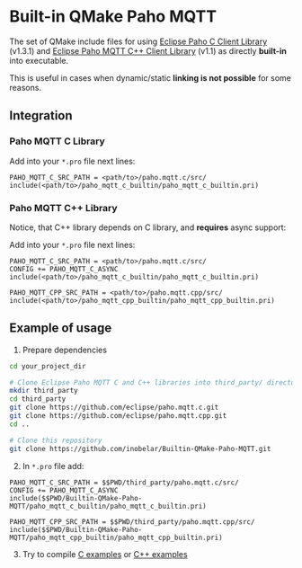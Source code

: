 # Built-in QMake Paho MQTT

The set of QMake include files for using [Eclipse Paho C Client Library](https://github.com/eclipse/paho.mqtt.c) (v1.3.1) and [Eclipse Paho MQTT C++ Client Library](https://github.com/eclipse/paho.mqtt.cpp) (v1.1) as directly **built-in** into executable. 

This is useful in cases when dynamic/static **linking is not possible** for some reasons.

## Integration

### Paho MQTT C Library

Add into your `*.pro` file next lines:

```qmake
PAHO_MQTT_C_SRC_PATH = <path/to>/paho.mqtt.c/src/
include(<path/to>/paho_mqtt_c_builtin/paho_mqtt_c_builtin.pri)
```

### Paho MQTT C++ Library

Notice, that C++ library depends on C library, and **requires** async support:

Add into your `*.pro` file next lines:

```qmake
PAHO_MQTT_C_SRC_PATH = <path/to>/paho.mqtt.c/src/
CONFIG += PAHO_MQTT_C_ASYNC
include(<path/to>/paho_mqtt_c_builtin/paho_mqtt_c_builtin.pri)

PAHO_MQTT_CPP_SRC_PATH = <path/to>/paho.mqtt.cpp/src/
include(<path/to>/paho_mqtt_cpp_builtin/paho_mqtt_cpp_builtin.pri)
```

## Example of usage

1. Prepare dependencies

```bash
cd your_project_dir

# Clone Eclipse Paho MQTT C and C++ libraries into third_party/ directory
mkdir third_party
cd third_party
git clone https://github.com/eclipse/paho.mqtt.c.git
git clone https://github.com/eclipse/paho.mqtt.cpp.git
cd ..

# Clone this repository
git clone https://github.com/inobelar/Builtin-QMake-Paho-MQTT.git
```

2. In `*.pro` file add:

```qmake
PAHO_MQTT_C_SRC_PATH = $$PWD/third_party/paho.mqtt.c/src/
CONFIG += PAHO_MQTT_C_ASYNC
include($$PWD/Builtin-QMake-Paho-MQTT/paho_mqtt_c_builtin/paho_mqtt_c_builtin.pri)

PAHO_MQTT_CPP_SRC_PATH = $$PWD/third_party/paho.mqtt.cpp/src/
include($$PWD/Builtin-QMake-Paho-MQTT/paho_mqtt_cpp_builtin/paho_mqtt_cpp_builtin.pri)
```

3. Try to compile [C examples](https://github.com/eclipse/paho.mqtt.c/tree/master/src/samples) or [C++ examples](https://github.com/eclipse/paho.mqtt.cpp/tree/master/src/samples)
